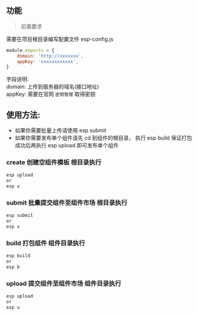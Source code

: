 ## 功能

> 前置要求

需要在项目根目录编写配置文件 esp-config.js

```js
module.exports = {
	domain: 'http://xxxxxxx',
	appKey: 'xxxxxxxxxxxx',
}
```

字段说明:  
domain: 上传到服务器的域名(接口地址)  
appKey: 需要在官网 `密钥管理` 取得密钥

## 使用方法:

-   如果你需要批量上传请使用 esp submit
-   如果你需要发布单个组件请先 cd 到组件的根目录， 执行 esp build 保证打包成功后再执行 esp upload 即可发布单个组件

### create 创建空组件模板 根目录执行

```bash
esp upload
or
esp u
```

### submit 批量提交组件至组件市场 根目录执行

```bash
esp submit
or
esp s
```

### build 打包组件 组件目录执行

```bash
esp build
or
esp b
```

### upload 提交组件至组件市场 组件目录执行

```bash
esp upload
or
esp u
```
